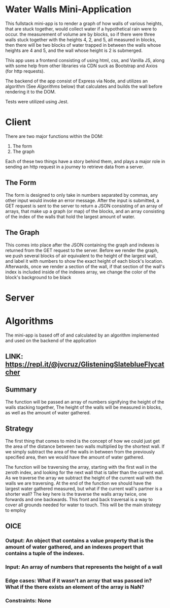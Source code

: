 # Water Walls Mini-Application

This fullstack mini-app is to render a graph of how walls of various heights, that are stuck together, would collect water if a hypothetical rain were to occur. the measurement of volume are by blocks, so if there were three walls stuck together with the heights 4, 2, and 5, all measured in blocks, then there will be two blocks of water trapped in between the walls whose heights are 4 and 5, and the wall whose height is 2 is submerged.

This app uses a frontend consisting of using html, css, and Vanilla JS, along with some help from other libraries via CDN suck as Bootstrap and Axios (for http requests).

The backend of the app consist of Express via Node, and utilizes an algorithm (See *Algorithms* below) that calculates and builds the wall before rendering it to the DOM.

Tests were utilized using Jest. 

# Client
	
There are two major functions within the DOM:

1) The form
2) The graph

Each of these two things have a story behind them, and plays a major role in sending an http request in a journey to retrieve data from a server.

## The Form

The form is designed to only take in numbers separated by commas, any other input would invoke an error message. After the input is submitted, a GET request is sent to the server to return a JSON consisting of an array of arrays, that make up a graph (or map) of the blocks, and an array consisting of the index of the walls that hold the largest amount of water.

## The Graph

This comes into place after the JSON containing the graph and indexes is returned from the GET request to the server. Before we render the graph, we push several blocks of air equivalent to the height of the largest wall, and label it with numbers to show the exact height of each block's location. Afterwards, once we render a section of the wall, if that section of the wall's index is included inside of the indexes array, we change the color of the block's background to be black

# Server



# Algorithms
The mini-app is based off of and calculated by an algorithm implemented and used on the backend of the application

## LINK: https://repl.it/@jvcruz/GlisteningSlateblueFlycatcher

## Summary
The function will be passed an array of numbers signifying the height of the walls stacking together, The height of the walls will be measured in blocks, as well as the amount of water gathered.

## Strategy 
The first thing that comes to mind is the concept of how we could just get the area of the distance between two walls multiplied by the shortest wall. If we simply subtract the area of the walls in between from the previously specified area, then we would have the amount of water gathered.

The function will be traversing the array, starting with the first wall in the zeroth index, and looking for the next wall that is taller than the current wall. As we traverse the array we subtract the height of the current wall with the walls we are traversing. At the end of the function we should have the largest water gathered measured, but what if the current wall's partner is a shorter wall? The key here is the traverse the walls array twice, one forwards and one backwards. This front and back traversal is a way to cover all grounds needed for water to touch. This will be the main strategy to employ

## OICE

### Output: An object that contains a value property that is the amount of water gathered, and an indexes propert that contains a tuple of the indexes.
### Input: An array of numbers that represents the height of a wall
### Edge cases: What if it wasn't an array that was passed in? What if the there exists an element of the array is NaN? 
### Constraints: None
